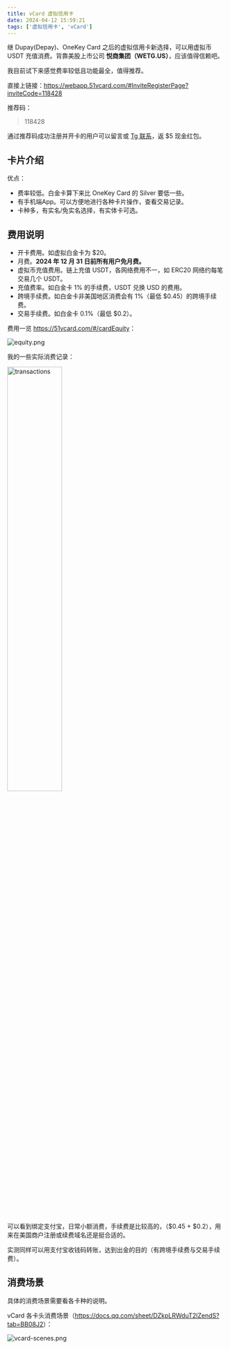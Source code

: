 ```yaml
---
title: vCard 虚拟信用卡
date: 2024-04-12 15:59:21
tags: ['虚拟信用卡', 'vCard']
---
```


继 Dupay(Depay)、OneKey Card 之后的虚拟信用卡新选择，可以用虚拟币 USDT 充值消费。背靠美股上市公司 **悦商集团（WETG.US）**，应该值得信赖吧。

我目前试下来感觉费率较低且功能最全，值得推荐。

直接上链接：<https://webapp.51vcard.com/#InviteRegisterPage?inviteCode=118428>

推荐码：

> 118428

通过推荐码成功注册并开卡的用户可以留言或 [Tg 联系](https://t.me/lowbi)，返 $5 现金红包。

## 卡片介绍

优点：
* 费率较低。白金卡算下来比 OneKey Card 的 Silver 要低一些。
* 有手机端App。可以方便地进行各种卡片操作，查看交易记录。
* 卡种多，有实名/免实名选择，有实体卡可选。

## 费用说明

- 开卡费用。如虚拟白金卡为 $20。
- 月费。**2024 年 12 月 31 日前所有用户免月费。**
- 虚拟币充值费用。链上充值 USDT，各网络费用不一，如 ERC20 网络约每笔交易几个 USDT。
- 充值费率。如白金卡 1% 的手续费，USDT 兑换 USD 的费用。
- 跨境手续费。如白金卡非美国地区消费会有 1%（最低 $0.45）的跨境手续费。
- 交易手续费。如白金卡 0.1%（最低 $0.2）。

费用一览 <https://51vcard.com/#/cardEquity>：

![equity.png](vcard-equity.png)

我的一些实际消费记录：

![transactions](vcard-transactions.jpg)

可以看到绑定支付宝，日常小额消费，手续费是比较高的，（$0.45 + $0.2），用来在美国商户注册或续费域名还是挺合适的。

实测同样可以用支付宝收钱码转账，达到出金的目的（有跨境手续费与交易手续费）。

## 消费场景

具体的消费场景需要看各卡种的说明。

vCard 各卡头消费场景（<https://docs.qq.com/sheet/DZkpLRWduT2lZendS?tab=BB08J2>）：

![vcard-scenes.png](vcard-scenes.png)

<style>
img[alt=transactions] { width: 50%; }
</style>